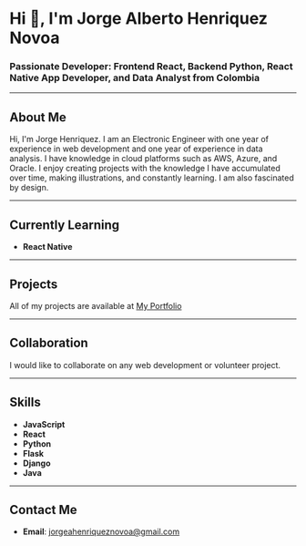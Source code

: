 # Hi 👋, I'm Jorge Alberto Henriquez Novoa

### Passionate Developer: Frontend React, Backend Python, React Native App Developer, and Data Analyst from Colombia

---

## About Me

Hi, I'm Jorge Henriquez. I am an Electronic Engineer with one year of experience in web development and one year of experience in data analysis. I have knowledge in cloud platforms such as AWS, Azure, and Oracle. I enjoy creating projects with the knowledge I have accumulated over time, making illustrations, and constantly learning. I am also fascinated by design.

---

## Currently Learning

- **React Native**

---

## Projects

All of my projects are available at [My Portfolio](https://portfolio-jorgeahn.vercel.app/)

---

## Collaboration

I would like to collaborate on any web development or volunteer project.

---

## Skills
- **JavaScript**
- **React**
- **Python**
- **Flask**
- **Django**
- **Java**

---

## Contact Me

- **Email**: [jorgeahenriqueznovoa@gmail.com](mailto:jorgeahenriqueznovoa@gmail.com)



  


